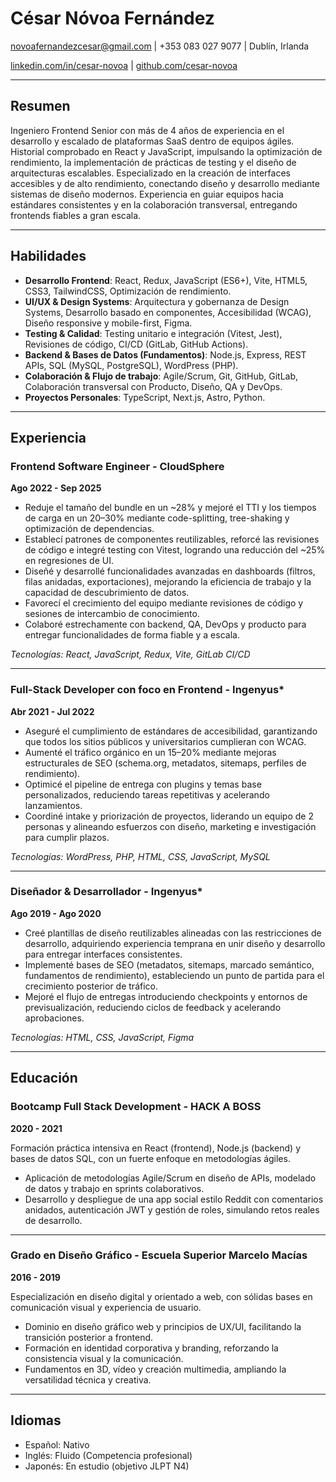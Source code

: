 # César Nóvoa Fernández

novoafernandezcesar@gmail.com | +353 083 027 9077 | Dublín, Irlanda  

[linkedin.com/in/cesar-novoa](https://linkedin.com/in/cesar-novoa) | [github.com/cesar-novoa](https://github.com/cesar-novoa)  

---

## Resumen

Ingeniero Frontend Senior con más de 4 años de experiencia en el desarrollo y escalado de plataformas SaaS dentro de equipos ágiles. Historial comprobado en React y JavaScript, impulsando la optimización de rendimiento, la implementación de prácticas de testing y el diseño de arquitecturas escalables. Especializado en la creación de interfaces accesibles y de alto rendimiento, conectando diseño y desarrollo mediante sistemas de diseño modernos. Experiencia en guiar equipos hacia estándares consistentes y en la colaboración transversal, entregando frontends fiables a gran escala.

---

## Habilidades

- **Desarrollo Frontend**: React, Redux, JavaScript (ES6+), Vite, HTML5, CSS3, TailwindCSS, Optimización de rendimiento.  
- **UI/UX & Design Systems**: Arquitectura y gobernanza de Design Systems, Desarrollo basado en componentes, Accesibilidad (WCAG), Diseño responsive y mobile-first, Figma.  
- **Testing & Calidad**: Testing unitario e integración (Vitest, Jest), Revisiones de código, CI/CD (GitLab, GitHub Actions).  
- **Backend & Bases de Datos (Fundamentos)**: Node.js, Express, REST APIs, SQL (MySQL, PostgreSQL), WordPress (PHP).  
- **Colaboración & Flujo de trabajo**: Agile/Scrum, Git, GitHub, GitLab, Colaboración transversal con Producto, Diseño, QA y DevOps.  
- **Proyectos Personales**: TypeScript, Next.js, Astro, Python.  

---

## Experiencia

### Frontend Software Engineer - CloudSphere  
**Ago 2022 - Sep 2025**

- Reduje el tamaño del bundle en un ~28% y mejoré el TTI y los tiempos de carga en un 20–30% mediante code-splitting, tree-shaking y optimización de dependencias.  
- Establecí patrones de componentes reutilizables, reforcé las revisiones de código e integré testing con Vitest, logrando una reducción del ~25% en regresiones de UI.  
- Diseñé y desarrollé funcionalidades avanzadas en dashboards (filtros, filas anidadas, exportaciones), mejorando la eficiencia de trabajo y la capacidad de descubrimiento de datos.  
- Favorecí el crecimiento del equipo mediante revisiones de código y sesiones de intercambio de conocimiento.  
- Colaboré estrechamente con backend, QA, DevOps y producto para entregar funcionalidades de forma fiable y a escala.  

_Tecnologías: React, JavaScript, Redux, Vite, GitLab CI/CD_

---

### Full-Stack Developer con foco en Frontend - Ingenyus\*  
**Abr 2021 - Jul 2022**

- Aseguré el cumplimiento de estándares de accesibilidad, garantizando que todos los sitios públicos y universitarios cumplieran con WCAG.  
- Aumenté el tráfico orgánico en un 15–20% mediante mejoras estructurales de SEO (schema.org, metadatos, sitemaps, perfiles de rendimiento).  
- Optimicé el pipeline de entrega con plugins y temas base personalizados, reduciendo tareas repetitivas y acelerando lanzamientos.  
- Coordiné intake y priorización de proyectos, liderando un equipo de 2 personas y alineando esfuerzos con diseño, marketing e investigación para cumplir plazos.  

_Tecnologías: WordPress, PHP, HTML, CSS, JavaScript, MySQL_

---

### Diseñador & Desarrollador - Ingenyus\*  
**Ago 2019 - Ago 2020**

- Creé plantillas de diseño reutilizables alineadas con las restricciones de desarrollo, adquiriendo experiencia temprana en unir diseño y desarrollo para entregar interfaces consistentes.  
- Implementé bases de SEO (metadatos, sitemaps, marcado semántico, fundamentos de rendimiento), estableciendo un punto de partida para el crecimiento posterior de tráfico.  
- Mejoré el flujo de entregas introduciendo checkpoints y entornos de previsualización, reduciendo ciclos de feedback y acelerando aprobaciones.  

_Tecnologías: HTML, CSS, JavaScript, Figma_

---

## Educación

### Bootcamp Full Stack Development - HACK A BOSS  
**2020 - 2021**

Formación práctica intensiva en React (frontend), Node.js (backend) y bases de datos SQL, con un fuerte enfoque en metodologías ágiles.  

- Aplicación de metodologías Agile/Scrum en diseño de APIs, modelado de datos y trabajo en sprints colaborativos.  
- Desarrollo y despliegue de una app social estilo Reddit con comentarios anidados, autenticación JWT y gestión de roles, simulando retos reales de desarrollo.  

---

### Grado en Diseño Gráfico - Escuela Superior Marcelo Macías  
**2016 - 2019**

Especialización en diseño digital y orientado a web, con sólidas bases en comunicación visual y experiencia de usuario.  

- Dominio en diseño gráfico web y principios de UX/UI, facilitando la transición posterior a frontend.  
- Formación en identidad corporativa y branding, reforzando la consistencia visual y la comunicación.  
- Fundamentos en 3D, vídeo y creación multimedia, ampliando la versatilidad técnica y creativa.  

---

## Idiomas

- Español: Nativo  
- Inglés: Fluido (Competencia profesional)  
- Japonés: En estudio (objetivo JLPT N4)  
